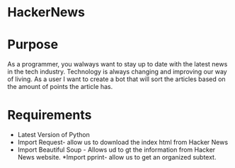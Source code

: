 # HackerNews

# Purpose
As a programmer, you walways want to stay up to date with the latest news in the tech industry. Technology is always changing and improving our way of living. As a user I want to create a bot that will sort the articles based on the amount of points the article has. 

# Requirements
 * Latest Version of Python
 * Import Request- allow us to download the index html from Hacker News
 * Import Beautiful Soup - Allows ud to gt the information from Hacker News website.
 *Import pprint- allow us to get an organized subtext.
